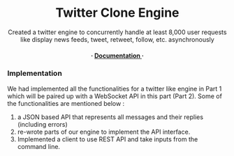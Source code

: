 <div align='center'>

<h1>Twitter Clone Engine</h1>
<p>Created a twitter engine to concurrently handle at least 8,000 user requests like display news feeds, tweet, retweet, follow, etc. asynchronously</p>

<h4> <span> · </span> <a href="https://github.com/divyasrinaraharisetti/Twitter-Clone-engine/blob/master/README.md"> Documentation </a> <span> · </span> 

</div>

### Implementation

We had implemented all the functionalities for a twitter like engine in Part 1 which will be paired up with a WebSocket API in this part (Part 2). Some of the functionalities are mentioned below :

1. a JSON based API that represents all messages and their replies (including errors)
2. re-wrote parts of our engine to implement the API interface.
3. Implemented a client to use REST API and take inputs from the command line.

